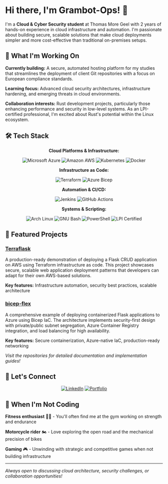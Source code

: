 # Hi there, I'm Grambot-Ops! 👋

I'm a **Cloud & Cyber Security student** at Thomas More Geel with 2 years of hands-on experience in cloud infrastructure and automation. I'm passionate about building secure, scalable solutions that make cloud deployments simpler and more cost-effective than traditional on-premises setups.


## 🎯 What I'm Working On

**Currently building:** A secure, automated hosting platform for my studies that streamlines the deployment of client Git repositories with a focus on European compliance standards.

**Learning focus:** Advanced cloud security architectures, infrastructure hardening, and emerging threats in cloud environments.

**Collaboration interests:** Rust development projects, particularly those enhancing performance and security in low-level systems. As an LPI-certified professional, I'm excited about Rust's potential within the Linux ecosystem.

## 🛠️ Tech Stack

<div align="center">

**Cloud Platforms & Infrastructure:**

![Microsoft Azure](https://img.shields.io/badge/Microsoft%20Azure-0078D4?style=for-the-badge&logo=microsoftazure&logoColor=white)
![Amazon AWS](https://img.shields.io/badge/Amazon%20AWS-FF9900?style=for-the-badge&logo=amazonaws&logoColor=white)
![Kubernetes](https://img.shields.io/badge/Kubernetes-326CE5?style=for-the-badge&logo=kubernetes&logoColor=white)
![Docker](https://img.shields.io/badge/Docker-2496ED?style=for-the-badge&logo=docker&logoColor=white)

**Infrastructure as Code:**

![Terraform](https://img.shields.io/badge/Terraform-623CE4?style=for-the-badge&logo=terraform&logoColor=white)
![Azure Bicep](https://img.shields.io/badge/Azure%20Bicep-0078D4?style=for-the-badge&logo=microsoftazure&logoColor=white)

**Automation & CI/CD:**

![Jenkins](https://img.shields.io/badge/Jenkins-D24939?style=for-the-badge&logo=jenkins&logoColor=white)
![GitHub Actions](https://img.shields.io/badge/GitHub%20Actions-2088FF?style=for-the-badge&logo=githubactions&logoColor=white)

**Systems & Scripting:**

![Arch Linux](https://img.shields.io/badge/Arch%20Linux-1793D1?style=for-the-badge&logo=archlinux&logoColor=white)
![GNU Bash](https://img.shields.io/badge/GNU%20Bash-4EAA25?style=for-the-badge&logo=gnubash&logoColor=white)
![PowerShell](https://img.shields.io/badge/PowerShell-5391FE?style=for-the-badge&logo=powershell&logoColor=white)
![LPI Certified](https://img.shields.io/badge/LPI%20Certified-FCC624?style=for-the-badge&logo=linux&logoColor=black)

</div>


## 🚀 Featured Projects

### [**Terraflask**](https://github.com/Grambot-ops/Terraflask)
A production-ready demonstration of deploying a Flask CRUD application on AWS using Terraform infrastructure as code. This project showcases secure, scalable web application deployment patterns that developers can adapt for their own AWS-based solutions.

**Key features:** Infrastructure automation, security best practices, scalable architecture

### [**bicep-flex**](https://github.com/Grambot-ops/bicep-flex)
A comprehensive example of deploying containerized Flask applications to Azure using Bicep IaC. The architecture implements security-first design with private/public subnet segregation, Azure Container Registry integration, and load balancing for high availability.

**Key features:** Secure containerization, Azure-native IaC, production-ready networking

*Visit the repositories for detailed documentation and implementation guides!*


## 🤝 Let's Connect

<div align="center">

[![LinkedIn](https://img.shields.io/badge/LinkedIn-0077B5?style=for-the-badge&logo=linkedin&logoColor=white)](https://www.linkedin.com/in/maximus-mukiza-1523a5297/)
[![Portfolio](https://img.shields.io/badge/Portfolio-000000?style=for-the-badge&logo=vercel&logoColor=white)](https://mmt-labs.be/)

</div>


## 🌟 When I'm Not Coding

**Fitness enthusiast** 🏋️‍♂️ - You'll often find me at the gym working on strength and endurance

**Motorcycle rider** 🏍️ - Love exploring the open road and the mechanical precision of bikes

**Gaming** 🎮 - Unwinding with strategic and competitive games when not building infrastructure

---

*Always open to discussing cloud architecture, security challenges, or collaboration opportunities!*
